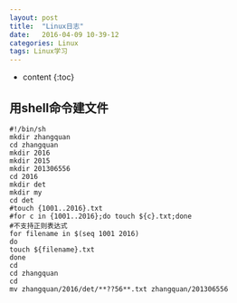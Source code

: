 ```yaml
---
layout: post
title:  "Linux日志"
date:   2016-04-09 10-39-12  
categories: Linux
tags: Linux学习
---
```

* content
{:toc}

## 用shell命令建文件
	#!/bin/sh
	mkdir zhangquan
	cd zhangquan
	mkdir 2016
	mkdir 2015
	mkdir 201306556
	cd 2016
	mkdir det
	mkdir my
	cd det
	#touch {1001..2016}.txt
	#for c in {1001..2016};do touch ${c}.txt;done
	#不支持正则表达式
	for filename in $(seq 1001 2016)
	do 
	touch ${filename}.txt 
	done
	cd
	cd zhangquan
	cd
	mv zhangquan/2016/det/**??56**.txt zhangquan/201306556
